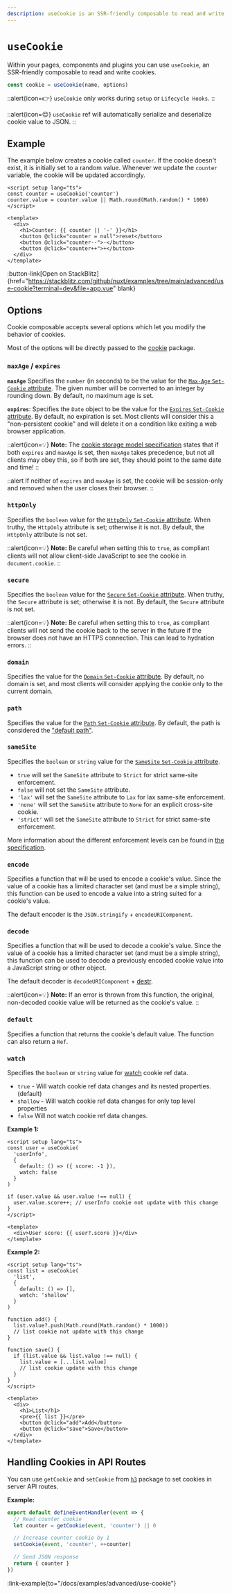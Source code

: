 ```yaml
---
description: useCookie is an SSR-friendly composable to read and write cookies.
---
```


# `useCookie`

Within your pages, components and plugins you can use `useCookie`, an SSR-friendly composable to read and write cookies.

```js
const cookie = useCookie(name, options)
```

::alert{icon=👉}
`useCookie` only works during `setup` or `Lifecycle Hooks`.
::

::alert{icon=😌}
`useCookie` ref will automatically serialize and deserialize cookie value to JSON.
::

## Example

The example below creates a cookie called `counter`. If the cookie doesn't exist, it is initially set to a random value. Whenever we update the `counter` variable, the cookie will be updated accordingly.

```vue
<script setup lang="ts">
const counter = useCookie('counter')
counter.value = counter.value || Math.round(Math.random() * 1000)
</script>

<template>
  <div>
    <h1>Counter: {{ counter || '-' }}</h1>
    <button @click="counter = null">reset</button>
    <button @click="counter--">-</button>
    <button @click="counter++">+</button>
  </div>
</template>
```

:button-link[Open on StackBlitz]{href="https://stackblitz.com/github/nuxt/examples/tree/main/advanced/use-cookie?terminal=dev&file=app.vue" blank}

## Options

Cookie composable accepts several options which let you modify the behavior of cookies.

Most of the options will be directly passed to the [cookie](https://github.com/jshttp/cookie) package.

### `maxAge` / `expires`

**`maxAge`** Specifies the `number` (in seconds) to be the value for the [`Max-Age` `Set-Cookie` attribute](https://tools.ietf.org/html/rfc6265#section-5.2.2).
The given number will be converted to an integer by rounding down. By default, no maximum age is set.

**`expires`**: Specifies the `Date` object to be the value for the [`Expires` `Set-Cookie` attribute](https://tools.ietf.org/html/rfc6265#section-5.2.1).
By default, no expiration is set. Most clients will consider this a "non-persistent cookie" and
will delete it on a condition like exiting a web browser application.

::alert{icon=💡}
**Note:** The [cookie storage model specification](https://tools.ietf.org/html/rfc6265#section-5.3) states that if both `expires` and
`maxAge` is set, then `maxAge` takes precedence, but not all clients may obey this,
so if both are set, they should point to the same date and time!
::

::alert
If neither of `expires` and `maxAge` is set, the cookie will be session-only and removed when the user closes their browser.
::

### `httpOnly`

Specifies the `boolean` value for the [`HttpOnly` `Set-Cookie` attribute](https://tools.ietf.org/html/rfc6265#section-5.2.6). When truthy,
the `HttpOnly` attribute is set; otherwise it is not. By default, the `HttpOnly` attribute is not set.

::alert{icon=💡}
**Note:** Be careful when setting this to `true`, as compliant clients will not allow client-side
JavaScript to see the cookie in `document.cookie`.
::

### `secure`

Specifies the `boolean` value for the [`Secure` `Set-Cookie` attribute](https://tools.ietf.org/html/rfc6265#section-5.2.5). When truthy,
the `Secure` attribute is set; otherwise it is not. By default, the `Secure` attribute is not set.

::alert{icon=💡}
**Note:** Be careful when setting this to `true`, as compliant clients will not send the cookie back to
the server in the future if the browser does not have an HTTPS connection. This can lead to hydration errors.
::

### `domain`

Specifies the value for the [`Domain` `Set-Cookie` attribute](https://tools.ietf.org/html/rfc6265#section-5.2.3). By default, no
domain is set, and most clients will consider applying the cookie only to the current domain.

### `path`

Specifies the value for the [`Path` `Set-Cookie` attribute](https://tools.ietf.org/html/rfc6265#section-5.2.4). By default, the path
is considered the ["default path"](https://tools.ietf.org/html/rfc6265#section-5.1.4).

### `sameSite`

Specifies the `boolean` or `string` value for the [`SameSite` `Set-Cookie` attribute](https://tools.ietf.org/html/draft-ietf-httpbis-rfc6265bis-03#section-4.1.2.7).

- `true` will set the `SameSite` attribute to `Strict` for strict same-site enforcement.
- `false` will not set the `SameSite` attribute.
- `'lax'` will set the `SameSite` attribute to `Lax` for lax same-site enforcement.
- `'none'` will set the `SameSite` attribute to `None` for an explicit cross-site cookie.
- `'strict'` will set the `SameSite` attribute to `Strict` for strict same-site enforcement.

More information about the different enforcement levels can be found in [the specification](https://tools.ietf.org/html/draft-ietf-httpbis-rfc6265bis-03#section-4.1.2.7).

### `encode`

Specifies a function that will be used to encode a cookie's value. Since the value of a cookie
has a limited character set (and must be a simple string), this function can be used to encode
a value into a string suited for a cookie's value.

The default encoder is the `JSON.stringify` + `encodeURIComponent`.

### `decode`

Specifies a function that will be used to decode a cookie's value. Since the value of a cookie
has a limited character set (and must be a simple string), this function can be used to decode
a previously encoded cookie value into a JavaScript string or other object.

The default decoder is `decodeURIComponent` + [destr](https://github.com/unjs/destr).

::alert{icon=💡}
**Note:** If an error is thrown from this function, the original, non-decoded cookie value will
be returned as the cookie's value.
::

### `default`

Specifies a function that returns the cookie's default value. The function can also return a `Ref`.

### `watch`

Specifies the `boolean` or `string` value for [watch](https://vuejs.org/api/reactivity-core.html#watch) cookie ref data.

- `true` - Will watch cookie ref data changes and its nested properties. (default)
- `shallow` - Will watch cookie ref data changes for only top level properties
- `false` Will not watch cookie ref data changes.

**Example 1:**

```vue
<script setup lang="ts">
const user = useCookie(
  'userInfo',
  {
    default: () => ({ score: -1 }),
    watch: false
  }
)

if (user.value && user.value !== null) {
  user.value.score++; // userInfo cookie not update with this change
}
</script>

<template>
  <div>User score: {{ user?.score }}</div>
</template>
```

**Example 2:**

```vue
<script setup lang="ts">
const list = useCookie(
  'list',
  {
    default: () => [],
    watch: 'shallow'
  }
)

function add() {
  list.value?.push(Math.round(Math.random() * 1000))
  // list cookie not update with this change
}

function save() {
  if (list.value && list.value !== null) {
    list.value = [...list.value]
    // list cookie update with this change
  }
}
</script>

<template>
  <div>
    <h1>List</h1>
    <pre>{{ list }}</pre>
    <button @click="add">Add</button>
    <button @click="save">Save</button>
  </div>
</template>
```

## Handling Cookies in API Routes

You can use `getCookie` and `setCookie` from [`h3`](https://github.com/unjs/h3) package to set cookies in server API routes.

**Example:**

```js
export default defineEventHandler(event => {
  // Read counter cookie
  let counter = getCookie(event, 'counter') || 0

  // Increase counter cookie by 1
  setCookie(event, 'counter', ++counter)

  // Send JSON response
  return { counter }
})
```

:link-example{to="/docs/examples/advanced/use-cookie"}
